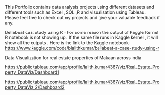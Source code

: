This Portfolio contains data analysis projects using different datasets and different tools such as Excel , SQL ,R and visualisation using Tableau. Please feel free to check out my projects and give your valuable feedback if any.

Bellabeat cast study using R - For some reason the output of Kaggle Kernel R notebook is not showing up . If the same file runs in Kaggle Kernel , it will show all the outputs . Here is the link to the Kaggle notebook- https://www.kaggle.com/code/blalithkumar/bellabeat-a-case-study-using-r

Data Visualization for real estate properties of Makaan across India 

https://public.tableau.com/app/profile/lalith.kumar4367/viz/Real_Estate_Property_DataViz/Dashboard1

https://public.tableau.com/app/profile/lalith.kumar4367/viz/Real_Estate_Property_DataViz_2/Dashboard2
